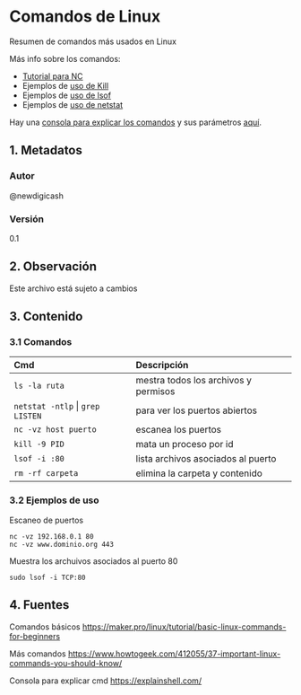 # Comandos de Linux
Resumen de comandos más usados en Linux

Más info sobre los comandos:
- [Tutorial para NC][cmdNc] 
- Ejemplos de [uso de Kill][tutoKill]
- Ejemplos de [uso de lsof][tutoLsof]
- Ejemplos de [uso de netstat][tutoNetstat]

Hay una [consola para explicar los comandos][cmdShell] y sus parámetros [aquí][cmdShell].
## 1. Metadatos

### Autor
@newdigicash
### Versión
0.1

## 2. Observación

Este archivo está sujeto a cambios

## 3. Contenido 
### 3.1 Comandos
Cmd | Descripción
:-- | :--
`ls -la ruta` | mestra todos los archivos y permisos
`netstat -ntlp` \| `grep LISTEN` | para ver los puertos abiertos 
`nc -vz host puerto` | escanea los puertos
`kill -9 PID` | mata un proceso por id
`lsof -i :80` | lista archivos asociados al puerto
`rm -rf carpeta` | elimina la carpeta y contenido

### 3.2 Ejemplos de uso
Escaneo de puertos 
~~~
nc -vz 192.168.0.1 80
nc -vz www.dominio.org 443
~~~

Muestra los archuivos asociados al puerto 80
~~~
sudo lsof -i TCP:80
~~~

## 4. Fuentes
Comandos básicos <https://maker.pro/linux/tutorial/basic-linux-commands-for-beginners>

Más comandos <https://www.howtogeek.com/412055/37-important-linux-commands-you-should-know/>

Consola para explicar cmd <https://explainshell.com/>

[//]: # (referencias citadas)
[cmdNc]: https://www.computerhope.com/unix/nc.htm
[cmdShell]: https://explainshell.com/
[tutoKill]: https://javarevisited.blogspot.com/2011/12/kill-command-unix-linux-example.html
[tutoLsof]: https://www.tecmint.com/10-lsof-command-examples-in-linux/
[tutoNetstat]: https://geekflare.com/netstat/
